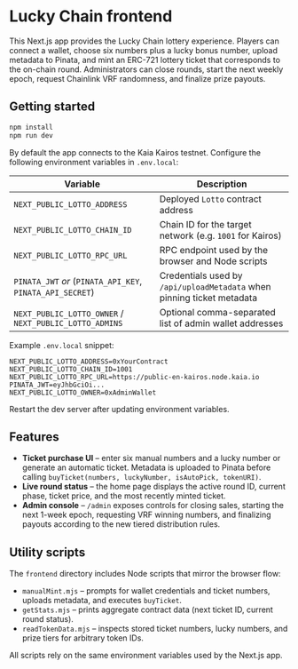 # Lucky Chain frontend

This Next.js app provides the Lucky Chain lottery experience. Players can connect a wallet, choose six numbers plus a lucky bonus number, upload metadata to Pinata, and mint an ERC-721 lottery ticket that corresponds to the on-chain round. Administrators can close rounds, start the next weekly epoch, request Chainlink VRF randomness, and finalize prize payouts.

## Getting started

```bash
npm install
npm run dev
```

By default the app connects to the Kaia Kairos testnet. Configure the following environment variables in `.env.local`:

| Variable | Description |
| --- | --- |
| `NEXT_PUBLIC_LOTTO_ADDRESS` | Deployed `Lotto` contract address |
| `NEXT_PUBLIC_LOTTO_CHAIN_ID` | Chain ID for the target network (e.g. `1001` for Kairos) |
| `NEXT_PUBLIC_LOTTO_RPC_URL` | RPC endpoint used by the browser and Node scripts |
| `PINATA_JWT` *or* (`PINATA_API_KEY`, `PINATA_API_SECRET`) | Credentials used by `/api/uploadMetadata` when pinning ticket metadata |
| `NEXT_PUBLIC_LOTTO_OWNER` / `NEXT_PUBLIC_LOTTO_ADMINS` | Optional comma-separated list of admin wallet addresses |

Example `.env.local` snippet:

```
NEXT_PUBLIC_LOTTO_ADDRESS=0xYourContract
NEXT_PUBLIC_LOTTO_CHAIN_ID=1001
NEXT_PUBLIC_LOTTO_RPC_URL=https://public-en-kairos.node.kaia.io
PINATA_JWT=eyJhbGciOi...
NEXT_PUBLIC_LOTTO_OWNER=0xAdminWallet
```

Restart the dev server after updating environment variables.

## Features

- **Ticket purchase UI** – enter six manual numbers and a lucky number or generate an automatic ticket. Metadata is uploaded to Pinata before calling `buyTicket(numbers, luckyNumber, isAutoPick, tokenURI)`.
- **Live round status** – the home page displays the active round ID, current phase, ticket price, and the most recently minted ticket.
- **Admin console** – `/admin` exposes controls for closing sales, starting the next 1-week epoch, requesting VRF winning numbers, and finalizing payouts according to the new tiered distribution rules.

## Utility scripts

The `frontend` directory includes Node scripts that mirror the browser flow:
- `manualMint.mjs` – prompts for wallet credentials and ticket numbers, uploads metadata, and executes `buyTicket`.
- `getStats.mjs` – prints aggregate contract data (next ticket ID, current round status).
- `readTokenData.mjs` – inspects stored ticket numbers, lucky numbers, and prize tiers for arbitrary token IDs.

All scripts rely on the same environment variables used by the Next.js app.
